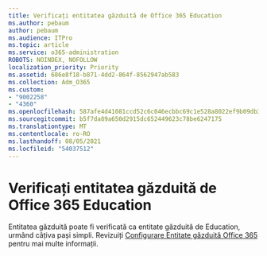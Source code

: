 ```yaml
---
title: Verificați entitatea găzduită de Office 365 Education
ms.author: pebaum
author: pebaum
ms.audience: ITPro
ms.topic: article
ms.service: o365-administration
ROBOTS: NOINDEX, NOFOLLOW
localization_priority: Priority
ms.assetid: 686e8f18-b871-4dd2-864f-8562947ab583
ms.collection: Adm_O365
ms.custom:
- "9002258"
- "4360"
ms.openlocfilehash: 587afe4d41081ccd52c6c046ecbbc69c1e528a8022ef9b09db396d9b34b2e323
ms.sourcegitcommit: b5f7da89a650d2915dc652449623c78be6247175
ms.translationtype: MT
ms.contentlocale: ro-RO
ms.lasthandoff: 08/05/2021
ms.locfileid: "54037512"
---
```

# <a name="verify-office-365-education-tenant"></a>Verificați entitatea găzduită de Office 365 Education

Entitatea găzduită poate fi verificată ca entitate găzduită de Education, urmând câțiva pași simpli. Revizuiți [Configurare Entitate găzduită Office 365](https://docs.microsoft.com/microsoft-365/education/deploy/create-your-office-365-tenant) pentru mai multe informații. 
